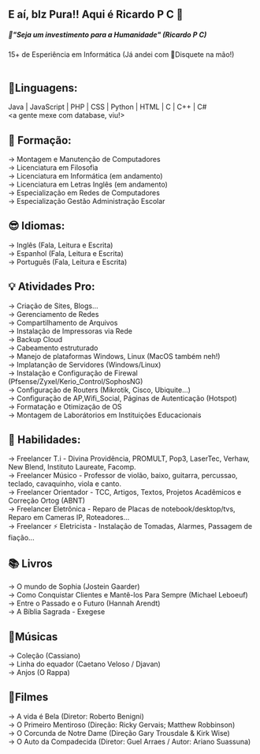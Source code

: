 ## E aí, blz Pura!! Aqui é Ricardo P C 👋 
##### 🧠"Seja um investimento para a Humanidade" (Ricardo P C)
15+ de Esperiência em Informática (Já andei com 💾Disquete na mão!)  
<br>

## 🤔Linguagens: 
Java | JavaScript | PHP | CSS | Python | HTML | C | C++ | C# <br> <a gente mexe com database, viu!>

## 🔭 Formação:
-> Montagem e Manutenção de Computadores <br>
-> Licenciatura em Filosofia <br>
-> Licenciatura em Informática (em andamento) <br>
-> Licenciatura em Letras Inglês (em andamento) <br>
-> Especialização em Redes de Computadores <br>
-> Especialização Gestão Administração Escolar <br>

## 😎 Idiomas:
-> Inglês (Fala, Leitura e Escrita) <br>
-> Espanhol (Fala, Leitura e Escrita) <br>
-> Português (Fala, Leitura e Escrita) <br>


## 💡 Atividades Pro:
-> Criação de Sites, Blogs... <br>
-> Gerenciamento de Redes <br>
-> Compartilhamento de Arquivos <br>
-> Instalação de Impressoras via Rede <br>
-> Backup Cloud <br>
-> Cabeamento estruturado <br>
-> Manejo de plataformas Windows, Linux (MacOS também neh!) <br>
-> Implatanção de Servidores (Windows/Linux) <br>
-> Instalação e Configuração de Firewal (Pfsense/Zyxel/Kerio_Control/SophosNG) <br>
-> Configuração de Routers (Mikrotik, Cisco, Ubiquite...) <br>
-> Configuração de AP,Wifi_Social, Páginas de Autenticação (Hotspot) <br>
-> Formatação e Otimização de OS <br>
-> Montagem de Laborátorios em Instituições Educacionais <br>


## 🧮 Habilidades:
-> Freelancer T.i - Divina Providência, PROMULT, Pop3, LaserTec, Verhaw, New Blend, Instituto Laureate, Facomp. <br>
-> Freelancer Músico - Professor de violão, baixo, guitarra, percussao, teclado, cavaquinho, viola e canto. <br>
-> Freelancer Orientador - TCC, Artigos, Textos, Projetos Acadêmicos e Correção Ortog (ABNT) <br>
-> Freelancer Eletrônica - Reparo de Placas de notebook/desktop/tvs, Reparo em Cameras IP, Roteadores... <br>
-> Freelancer ⚡ Eletricista - Instalação de Tomadas, Alarmes, Passagem de fiação... <br>

## 📚 Livros
-> O mundo de Sophia (Jostein Gaarder) <br>
-> Como Conquistar Clientes e Mantê-los Para Sempre (Michael Leboeuf) <br> 
-> Entre o Passado e o Futuro (Hannah Arendt) <br> 
-> A Bíblia Sagrada - Exegese <br>

## 🎼Músicas
-> Coleção (Cassiano) <br>
-> Linha do equador (Caetano Veloso / Djavan) <br>
-> Anjos (O Rappa) <br>

## 🎥Filmes
-> A vida é Bela (Diretor: Roberto Benigni) <br>
-> O Primeiro Mentiroso (Direção: Ricky Gervais; Matthew Robbinson) <br>
-> O Corcunda de Notre Dame (Direção 	Gary Trousdale & Kirk Wise) <br>
-> O Auto da Compadecida (Diretor: Guel Arraes / Autor: Ariano Suassuna)



<!--
**ricardopcs/ricardopcs** is a ✨ _special_ ✨ repository because its `README.md` (this file) appears on your GitHub profile.

Here are some ideas to get you started:

- 🔭 I’m currently working on ...
- 🌱 I’m currently learning ...
- 👯 I’m looking to collaborate on ...
- 🤔 I’m looking for help with ...
- 💬 Ask me about ...
- 📫 How to reach me: ...
- 😄 Pronouns: ...
- ⚡ Fun fact: ...
-->



